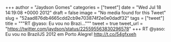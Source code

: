 
+++
author = "Jaydson Gomes"
categories = ["tweet"]
date = "Wed Jul 18 14:19:08 +0000 2012"
draft = false
image = "No media found for this Tweet"
slug = "52aad876db4665cdd2cb9e703874f2e0e0dadf32"
tags = ["tweet"]
title = """RT @yaso: Eu vou no Brazi..."""
tweet = true
tweet_url = "https://twitter.com/jaydson/status/225595563830296578"
+++
RT @yaso: Eu vou no BrazilJS 2012 em Porto Alegre! http://t.co/54gfxxeh
